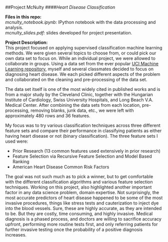 ##Project McNulty
####*Heart Disease Classification*  

**Files in this repo:**  
*mcnulty_notebook.ipynb:*  IPython notebook with the data processing and analysis.    
*mcnulty_slides.pdf:*  slides developed for project presentation.  

**Project Description:**  
This project focused on applying supervised classification machine learning methods.  We were given several topics to choose from, or could pick our own data set to focus on.  While an individual project, we were allowed to collaborate in groups.  Using a data set from the ever popular [UCI Machine Learning repository](http://archive.ics.uci.edu/ml/), myself and several classmates decided to focus on diagnosing heart disease.  We each picked different aspects of the problem and collaborated on the cleaning and pre-processing of the data set.  

The data set itself is one of the most widely cited in published works and is from a major study by the Cleveland Clinic, together with the Hungarian Institute of Cardiology, Swiss University Hospitals, and Long Beach V.A. Medical Center.  After combining the data sets from each location, pre-processing, removing blanks, junk data, etc., we were left with approximately 480 rows and 36 features.

My focus was to try various classification techniques across three different feature sets and compare their performance in classifying patients as either having heart disease or not (binary classification).  The three feature sets I used were:
*  Prior Research (13 common features used extensively in prior research)  
*  Feature Selection via Recursive Feature Selection and Model Based Ranking  
*  American Heart Disease Common Risk Factors  

The goal was not such much as to pick a winner, but to get comfortable with the different classification algorithms and various feature selection techniques.  Working on this project, also highlighted another important factor in any data science problem, domain expertise.  Not surprisingly, the most accurate predictors of heart disease happened to be some of the most invasive procedures, things like stress tests and cauterization to inject dye into the blood vessels.  Sure, these are highly accurate, as they are intended to be.  But they are costly, time consuming, and highly invasive.  Medical diagnosis is a phased process, and doctors are willing to sacrifice accuracy upfront, performing more routine tests first, and only referring patients for further invasive testing once the probability of a positive diagnosis increases.  

